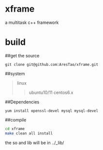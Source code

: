 xframe
======

a multitask c++ framework

build
=====
##get the source
```
git clone git@github.com:AresTao/xframe.git
```
##system
>linux
>>ubuntu10/11 centos6.x

##Dependencies
```
yum install openssl-devel mysql mysql-devel
```
##compile
```bash
cd xframe
make clean all install
```
the so and lib will be in ../_lib/ 
